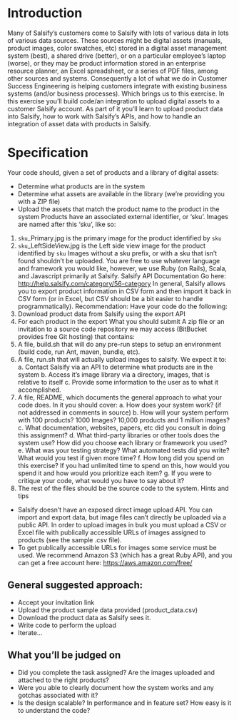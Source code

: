 # Introduction

Many of Salsify’s customers come to Salsify with lots of various data in lots of various data sources. These sources might be digital assets (manuals, product images, color swatches, etc) stored in a digital asset management system (best), a shared drive (better), or on a particular employee’s laptop (worse), or they may be product information stored in an enterprise resource planner, an Excel spreadsheet, or a series of PDF files, among other sources and systems.
Consequently a lot of what we do in Customer Success Engineering is helping customers integrate with existing business systems (and/or business processes). Which brings us to this exercise.
In this exercise you’ll build code/an integration to upload digital assets to a customer Salsify account. As part of it you’ll learn to upload product data into Salsify, how to work with Salsify’s APIs, and how to handle an integration of asset data with products in Salsify.

# Specification

Your code should, given a set of products and a library of digital assets:
* Determine what products are in the system
* Determine what assets are available in the library (we’re providing you with a ZIP file)
* Upload the assets that match the product name to the product in the system
Products have an associated external identifier, or ‘sku’. Images are named after this ‘sku’, like so:
1.  `sku`_Primary.jpg is the primary image for the product identified by `sku`
2.  `sku`_LeftSideView.jpg is the Left side view image for the product identified by `sku`
Images without a sku prefix, or with a sku that isn’t found shouldn’t be uploaded.
You are free to use whatever language and framework you would like, however, we use Ruby (on Rails), Scala, and Javascript primarily at Salsify.
Salsify API Documentation
Go here: http://help.salsify.com/category/56-category
In general, Salsify allows you to export product information in CSV form and then import it back in CSV form (or in Excel, but CSV should be a bit easier to handle programmatically). 
Recommendation: Have your code do the following:
1.  Download product data from Salsify using the export API
2.  For each product in the export
What you should submit
A zip file or an invitation to a source code repository we may access (BitBucket provides free Git hosting) that contains:
1.  A file, build.sh that will do any pre-run steps to setup an environment (build code, run Ant, maven, bundle, etc).
2.  A file, run.sh that will actually upload images to salsify. We expect it to:
a.  Contact Salsify via an API to determine what products are in the system
b.  Access it’s image library via a directory, images, that is relative to itself
c.  Provide some information to the user as to what it accomplished.
3.  A file, README, which documents the general approach to what your code does. In it you should cover:
a.  How does your system work? (if not addressed in comments in source)
b.  How will your system perform with 100 products? 1000 Images? 10,000 products and 1 million images?
c.  What documentation, websites, papers, etc did you consult in doing this assignment?
d.  What third-party libraries or other tools does the system use? How did you choose each library or framework you used?
e.  What was your testing strategy? What automated tests did you write? What would you test if given more time?
f.  How long did you spend on this exercise? If you had unlimited time to spend on this, how would you spend it and how would you prioritize each item?
g.  If you were to critique your code, what would you have to say about it?
4.  The rest of the files should be the source code to the system.
Hints and tips
* Salsify doesn’t have an exposed direct image upload API. You can import and export data, but image files can’t directly be uploaded via a public API. In order to upload images in bulk you must upload a CSV or Excel file with publically accessible URLs of images assigned to products (see the sample .csv file).
* To get publically accessible URLs for images some service must be used. We recommend Amazon S3 (which has a great Ruby API), and you can get a free account here: https://aws.amazon.com/free/
## General suggested approach:
* Accept your invitation link
* Upload the product sample data provided (product_data.csv)
* Download the product data as Salsify sees it.
* Write code to perform the upload
* Iterate…
## What you’ll be judged on
* Did you complete the task assigned? Are the images uploaded and attached to the right products?
* Were you able to clearly document how the system works and any gotchas associated with it?
* Is the design scalable? In performance and in feature set? How easy is it to understand the code?
